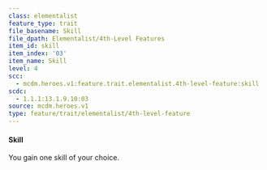```yaml
---
class: elementalist
feature_type: trait
file_basename: Skill
file_dpath: Elementalist/4th-Level Features
item_id: skill
item_index: '03'
item_name: Skill
level: 4
scc:
  - mcdm.heroes.v1:feature.trait.elementalist.4th-level-feature:skill
scdc:
  - 1.1.1:13.1.9.10:03
source: mcdm.heroes.v1
type: feature/trait/elementalist/4th-level-feature
---
```


#### Skill

You gain one skill of your choice.
